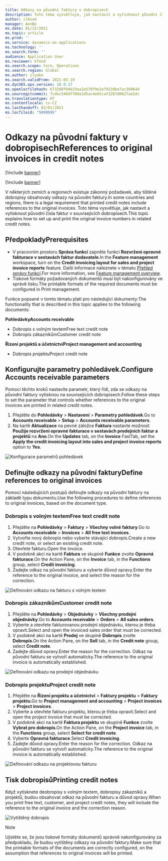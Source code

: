 ```yaml
---
title: Odkazy na původní faktury v dobropisech
description: Toto téma vysvětluje, jak nastavit a vytisknout původní čísla faktur v souvisejících dobropisech.
author: ilkond
manager: AnnBe
ms.date: 01/12/2021
ms.topic: article
ms.prod: ''
ms.service: dynamics-ax-applications
ms.technology: ''
ms.search.form: ''
audience: Application User
ms.reviewer: kfend
ms.search.scope: Core, Operations
ms.search.region: Global
ms.author: ilyako
ms.search.validFrom: 2021-03-19
ms.dyn365.ops.version: 10.0.17
ms.openlocfilehash: 673288f04b33aa2a578f9e2e7913dbe7ac309644
ms.sourcegitcommit: 7cdec5469ff0da145ac4e01caf3287d0627ae2dc
ms.translationtype: HT
ms.contentlocale: cs-CZ
ms.lasthandoff: 02/01/2021
ms.locfileid: "5099995"
---
```

# <a name="references-to-original-invoices-in-credit-notes"></a><span data-ttu-id="fbf1d-103">Odkazy na původní faktury v dobropisech</span><span class="sxs-lookup"><span data-stu-id="fbf1d-103">References to original invoices in credit notes</span></span>

[!include [banner](../includes/banner.md)]

[!include [banner](../includes/preview-banner.md)]

<span data-ttu-id="fbf1d-104">V některých zemích a regionech existuje zákonný požadavek, aby tištěné dobropisy obsahovaly odkazy na původní faktury.</span><span class="sxs-lookup"><span data-stu-id="fbf1d-104">In some countries and regions, there is a legal requirement that printed credit notes include references to the original invoices.</span></span> <span data-ttu-id="fbf1d-105">Toto téma vysvětluje, jak nastavit a vytisknout původní čísla faktur v souvisejících dobropisech.</span><span class="sxs-lookup"><span data-stu-id="fbf1d-105">This topic explains how to set up and print the original invoice numbers in related credit notes.</span></span>

## <a name="prerequisites"></a><span data-ttu-id="fbf1d-106">Předpoklady</span><span class="sxs-lookup"><span data-stu-id="fbf1d-106">Prerequisites</span></span>

- <span data-ttu-id="fbf1d-107">V pracovním prostoru **Správa funkcí** zapněte funkci **Rozvržení opravné fakturace v sestavách faktur dodavatele**.</span><span class="sxs-lookup"><span data-stu-id="fbf1d-107">In the **Feature management** workspace, turn on the **Credit invoicing layout for sales and project invoice reports** feature.</span></span> <span data-ttu-id="fbf1d-108">Další informace naleznete v tématu [Přehled správy funkcí](../../fin-and-ops/get-started/feature-management/feature-management-overview.md).</span><span class="sxs-lookup"><span data-stu-id="fbf1d-108">For more information, see [Feature management overview](../../fin-and-ops/get-started/feature-management/feature-management-overview.md).</span></span>
- <span data-ttu-id="fbf1d-109">Tiskové formáty požadovaných dokumentů musí být nakonfigurovány ve správě tisku.</span><span class="sxs-lookup"><span data-stu-id="fbf1d-109">The printable formats of the required documents must be configured in Print management.</span></span>

<span data-ttu-id="fbf1d-110">Funkce popsané v tomto tématu platí pro následující dokumenty:</span><span class="sxs-lookup"><span data-stu-id="fbf1d-110">The functionality that is described in this topic applies to the following documents:</span></span>

<span data-ttu-id="fbf1d-111">**Pohledávky**</span><span class="sxs-lookup"><span data-stu-id="fbf1d-111">**Accounts receivable**</span></span>

- <span data-ttu-id="fbf1d-112">Dobropis s volným textem</span><span class="sxs-lookup"><span data-stu-id="fbf1d-112">Free text credit note</span></span>
- <span data-ttu-id="fbf1d-113">Dobropis zákazníkům</span><span class="sxs-lookup"><span data-stu-id="fbf1d-113">Customer credit note</span></span>

<span data-ttu-id="fbf1d-114">**Řízení projektů a účetnictví**</span><span class="sxs-lookup"><span data-stu-id="fbf1d-114">**Project management and accounting**</span></span>

- <span data-ttu-id="fbf1d-115">Dobropis projektu</span><span class="sxs-lookup"><span data-stu-id="fbf1d-115">Project credit note</span></span>

## <a name="configure-accounts-receivable-parameters"></a><span data-ttu-id="fbf1d-116">Konfigurujte parametry pohledávek.</span><span class="sxs-lookup"><span data-stu-id="fbf1d-116">Configure Accounts receivable parameters</span></span>

<span data-ttu-id="fbf1d-117">Pomocí těchto kroků nastavíte parametr, který řídí, zda se odkazy na původní faktury vytisknou na souvisejících dobropisech.</span><span class="sxs-lookup"><span data-stu-id="fbf1d-117">Follow these steps to set the parameter that controls whether references to the original invoices are printed in related credit notes.</span></span>

1. <span data-ttu-id="fbf1d-118">Přejděte do **Pohledávky** \> **Nastavení** \> **Parametry pohledávek**.</span><span class="sxs-lookup"><span data-stu-id="fbf1d-118">Go to **Accounts receivable** \> **Setup** \> **Accounts receivable parameters**.</span></span>
2. <span data-ttu-id="fbf1d-119">Na kartě **Aktualizace** na pevné záložce **Faktura** nastavte možnost **Použije rozvržení opravné fakturace v sestavách prodejních faktur a projektů** na **Ano**.</span><span class="sxs-lookup"><span data-stu-id="fbf1d-119">On the **Updates** tab, on the **Invoice** FastTab, set the **Apply the credit invoicing layout into sales and project invoice reports** option to **Yes**.</span></span>

![Konfigurace parametrů pohledávek](media/original-invoice-number-in-credit-note.jpg)

## <a name="define-references-to-original-invoices"></a><span data-ttu-id="fbf1d-121">Definujte odkazy na původní faktury</span><span class="sxs-lookup"><span data-stu-id="fbf1d-121">Define references to original invoices</span></span>

<span data-ttu-id="fbf1d-122">Pomocí následujících postupů definujte odkazy na původní faktury na základě typu dokumentu.</span><span class="sxs-lookup"><span data-stu-id="fbf1d-122">Use the following procedures to define references to original invoices, based on the document type.</span></span>

### <a name="free-text-credit-note"></a><span data-ttu-id="fbf1d-123">Dobropis s volným textem</span><span class="sxs-lookup"><span data-stu-id="fbf1d-123">Free text credit note</span></span>

1. <span data-ttu-id="fbf1d-124">Přejděte na **Pohledávky** \> **Faktury** \> **Všechny volné faktury**.</span><span class="sxs-lookup"><span data-stu-id="fbf1d-124">Go to **Accounts receivable** \> **Invoices** \> **All free text invoices**.</span></span>
2. <span data-ttu-id="fbf1d-125">Vytvořte nový dobropis nebo vyberte stávající dobropis.</span><span class="sxs-lookup"><span data-stu-id="fbf1d-125">Create a new credit note, or select an existing credit note.</span></span>
3. <span data-ttu-id="fbf1d-126">Otevřete fakturu.</span><span class="sxs-lookup"><span data-stu-id="fbf1d-126">Open the invoice.</span></span>
4. <span data-ttu-id="fbf1d-127">V podokně akcí na kartě **Faktura** ve skupině **Funkce** zvolte **Opravná fakturace**.</span><span class="sxs-lookup"><span data-stu-id="fbf1d-127">On the Action Pane, on the **Invoice** tab, in the **Functions** group, select **Credit invoicing**.</span></span>
5. <span data-ttu-id="fbf1d-128">Zadejte odkaz na původní fakturu a vyberte důvod opravy.</span><span class="sxs-lookup"><span data-stu-id="fbf1d-128">Enter the reference to the original invoice, and select the reason for the correction.</span></span>

![Definování odkazu na fakturu s volným textem](media/reference-original-invoice-FTI.jpg)

### <a name="customer-credit-note"></a><span data-ttu-id="fbf1d-130">Dobropis zákazníkům</span><span class="sxs-lookup"><span data-stu-id="fbf1d-130">Customer credit note</span></span>

1. <span data-ttu-id="fbf1d-131">Přejděte na **Pohledávky** \> **Objednávky** \> **Všechny prodejní objednávky**.</span><span class="sxs-lookup"><span data-stu-id="fbf1d-131">Go to **Accounts receivable** \> **Orders** \> **All sales orders**.</span></span>
2. <span data-ttu-id="fbf1d-132">Vyberte a otevřete fakturovanou prodejní objednávku, kterou je třeba opravit.</span><span class="sxs-lookup"><span data-stu-id="fbf1d-132">Select and open the invoiced sales order that must be corrected.</span></span>
3. <span data-ttu-id="fbf1d-133">V podokně akcí na kartě **Prodej** ve skupině **Dobropis** zvolte **Dobropis**.</span><span class="sxs-lookup"><span data-stu-id="fbf1d-133">On the Action Pane, on the **Sell** tab, in the **Credit note** group, select **Credit note**.</span></span>
4. <span data-ttu-id="fbf1d-134">Zadejte důvod opravy.</span><span class="sxs-lookup"><span data-stu-id="fbf1d-134">Enter the reason for the correction.</span></span> <span data-ttu-id="fbf1d-135">Odkaz na původní fakturu se vytvoří automaticky.</span><span class="sxs-lookup"><span data-stu-id="fbf1d-135">The reference to the original invoice is automatically established.</span></span>

![Definování odkazu na prodejní objednávku](media/reference-original-invoice-SO.jpg)

### <a name="project-credit-note"></a><span data-ttu-id="fbf1d-137">Dobropis projektu</span><span class="sxs-lookup"><span data-stu-id="fbf1d-137">Project credit note</span></span>

1. <span data-ttu-id="fbf1d-138">Přejděte na **Řízení projektu a účetnictví** \> **Faktury projektu** \> **Faktury projektu**.</span><span class="sxs-lookup"><span data-stu-id="fbf1d-138">Go to **Project management and accounting** \> **Project invoices** \> **Project invoices**.</span></span>
2. <span data-ttu-id="fbf1d-139">Vyberte a otevřete fakturu projektu, kterou je třeba opravit.</span><span class="sxs-lookup"><span data-stu-id="fbf1d-139">Select and open the project invoice that must be corrected.</span></span>
3. <span data-ttu-id="fbf1d-140">V podokně akcí na kartě **Faktura projektu** ve skupině **Funkce** zvolte **Vybrat pro dobropis**.</span><span class="sxs-lookup"><span data-stu-id="fbf1d-140">On the Action Pane, on the **Project invoice** tab, in the **Functions** group, select **Select for credit note**.</span></span>
4. <span data-ttu-id="fbf1d-141">Vyberte **Opravná fakturace**.</span><span class="sxs-lookup"><span data-stu-id="fbf1d-141">Select **Credit invoicing**.</span></span>
5. <span data-ttu-id="fbf1d-142">Zadejte důvod opravy.</span><span class="sxs-lookup"><span data-stu-id="fbf1d-142">Enter the reason for the correction.</span></span> <span data-ttu-id="fbf1d-143">Odkaz na původní fakturu se vytvoří automaticky.</span><span class="sxs-lookup"><span data-stu-id="fbf1d-143">The reference to the original invoice is automatically established.</span></span>

![Definování odkazu na projektovou fakturu](media/reference-original-invoice-project.jpg)

## <a name="printing-credit-notes"></a><span data-ttu-id="fbf1d-145">Tisk dobropisů</span><span class="sxs-lookup"><span data-stu-id="fbf1d-145">Printing credit notes</span></span>

<span data-ttu-id="fbf1d-146">Když vytisknete deobropisy s volným textem, dobropisy zákazníků a projektů, budou obsahovat odkaz na původní fakturu a důvod opravy.</span><span class="sxs-lookup"><span data-stu-id="fbf1d-146">When you print free text, customer, and project credit notes, they will include the reference to the original invoice and the correction reason.</span></span>

![Vytištěný dobropis](media/credit-note-FTI.jpg)

> [!NOTE]
> <span data-ttu-id="fbf1d-148">Ujistěte se, že jsou tiskové formáty dokumentů správně nakonfigurovány za předpokladu, že budou vytištěny odkazy na původní faktury.</span><span class="sxs-lookup"><span data-stu-id="fbf1d-148">Make sure that the printable formats of the documents are correctly configured, on the assumption that references to original invoices will be printed.</span></span>
